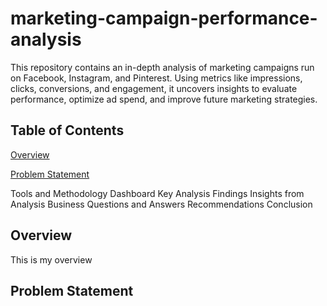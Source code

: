 # marketing-campaign-performance-analysis
This repository contains an in-depth analysis of marketing campaigns run on Facebook, Instagram, and Pinterest. Using metrics like impressions, clicks, conversions, and engagement, it uncovers insights to evaluate performance, optimize ad spend, and improve future marketing strategies.


## **Table of Contents**
[Overview](#overview)

[Problem Statement](#problem-statement)

Tools and Methodology
Dashboard
Key Analysis Findings
Insights from Analysis
Business Questions and Answers
Recommendations
Conclusion





## Overview
This is my overview


## <a name="problem-statement"></a>Problem Statement

